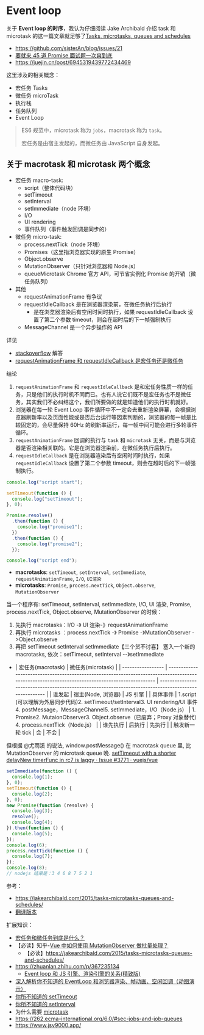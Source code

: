 # Event loop

关于 **Event loop 的时序**，我认为仔细阅读 Jake Archibald 介绍 task 和 microtask 的这一篇文章就足够了[Tasks, microtasks, queues and schedules](https://jakearchibald.com/2015/tasks-microtasks-queues-and-schedules/)

- https://github.com/sisterAn/blog/issues/21
- [要就来 45 道 Promise 面试题一次爽到底](https://juejin.cn/post/6844904077537574919)
- https://juejin.cn/post/6945319439772434469

这里涉及的相关概念：

- 宏任务 Tasks
- 微任务 microTask
- 执行栈
- 任务队列
- Event Loop

> ES6 规范中，microtask 称为 `jobs`，macrotask 称为 `task`。
>
> 宏任务是由宿主发起的，而微任务由 JavaScript 自身发起。

## 关于 macrotask 和 microtask 两个概念

- 宏任务 macro-task:
  - script（整体代码块）
  - setTimeout
  - setInterval
  - setImmediate（node 环境）
  - I/O
  - UI rendering
  - 事件队列（事件触发回调是同步的）
- 微任务 micro-task:
  - process.nextTick（node 环境）
  - Promises（这里指浏览器实现的原生 Promise）
  - Object.observe
  - MutationObserver（只针对浏览器和 Node.js）
  - queueMicrotask Chrome 官方 API，可节省实例化 Promise 的开销（微任务队列）
- 其他
  - requestAnimationFrame 有争议
  - requestIdleCallback 是在浏览器渲染前，在微任务执行后执行
    - 是在浏览器渲染后有空闲时间时执行，如果 requestIdleCallback 设置了第二个参数 timeout，则会在超时后的下一帧强制执行
  - MessageChannel 是一个异步操作的 API

详见

- [stackoverflow](https://stackoverflow.com/questions/25915634/difference-between-microtask-and-macrotask-within-an-event-loop-context) 解答
- [requestAnimationFrame 和 requestIdleCallback 是宏任务还是微任务](https://juejin.cn/post/7134972903816167455)

结论

1. `requestAnimationFrame` 和 `requestIdleCallback` 是和宏任务性质一样的任务，只是他们的执行时机不同而已。也有人说它们既不是宏任务也不是微任务，其实我们不必纠结这个，我们所要做的就是知道他们的执行时机就好。
2. 浏览器在每一轮 Event Loop 事件循环中不一定会去重新渲染屏幕，会根据浏览器刷新率以及页面性能或是否后台运行等因素判断的，浏览器的每一帧是比较固定的，会尽量保持 60Hz 的刷新率运行，每一帧中间可能会进行多轮事件循环。
3. `requestAnimationFrame` 回调的执行与 `task` 和 `microtask` 无关，而是与浏览器是否渲染相关联的。它是在浏览器渲染前，在微任务执行后执行。
4. `requestIdleCallback` 是在浏览器渲染后有空闲时间时执行，如果 `requestIdleCallback` 设置了第二个参数 timeout，则会在超时后的下一帧强制执行。

```js
console.log("script start");

setTimeout(function () {
  console.log("setTimeout");
}, 0);

Promise.resolve()
  .then(function () {
    console.log("promise1");
  })
  .then(function () {
    console.log("promise2");
  });

console.log("script end");
```

- **macrotasks**: `setTimeout`, `setInterval`, `setImmediate`, `requestAnimationFrame`, `I/O`, `UI渲染`
- **microtasks**: `Promise`, `process.nextTick`, `Object.observe`, `MutationObserver`

当一个程序有: setTimeout, setInterval, setImmediate, I/O, UI 渲染, Promise, process.nextTick, Object.observe, MutationObserver 的时候：

1. 先执行 macrotasks：I/O -》 UI 渲染-》requestAnimationFrame
2. 再执行 microtasks ：process.nextTick -》 Promise -》MutationObserver ->Object.observe
3. 再把 setTimeout setInterval setImmediate【三个货不讨喜】 塞入一个新的 macrotasks, 依次：setTimeout, setInterval --》setImmediate

- | 宏任务(macrotask) | 微任务(microtask)                                                                                                                               |
  | ----------------- | ----------------------------------------------------------------------------------------------------------------------------------------------- | ----------------------------------------------------------------------------------------------------- |
  | 谁发起            | 宿主(Node, 浏览器)                                                                                                                              | JS 引擎                                                                                               |
  | 具体事件          | 1.script (可以理解为外层同步代码)2. setTimeout/setInterval3. UI rendering/UI 事件 4. postMessage，MessageChannel5. setImmediate，I/O（Node.js） | 1. Promise2. MutaionObserver3. Object.observe（已废弃；Proxy 对象替代）4. process.nextTick（Node.js） |
  | 谁先执行          | 后执行                                                                                                                                          | 先执行                                                                                                |
  | 触发新一轮 tick   | 会                                                                                                                                              | 不会                                                                                                  |

但根据 @尤雨溪 的说法, window.postMessage() 在 macrotask queue 里, 比 MutationObserver 的 microtask queue 晚. [setTimeout with a shorter delayNew timerFunc in rc7 is laggy · Issue #3771 · vuejs/vue](https://github.com/vuejs/vue/issues/3771#issuecomment-249692588)

```js
setImmediate(function () {
  console.log(1);
}, 0);
setTimeout(function () {
  console.log(2);
}, 0);
new Promise(function (resolve) {
  console.log(3);
  resolve();
  console.log(4);
}).then(function () {
  console.log(5);
});
console.log(6);
process.nextTick(function () {
  console.log(7);
});
console.log(8);
// nodejs 结果是：3 4 6 8 7 5 2 1
```

参考：

- https://jakearchibald.com/2015/tasks-microtasks-queues-and-schedules/
- [翻译版本](https://www.jianshu.com/p/699714f653b2)

扩展知识：

- [宏任务和微任务到底是什么？](https://cloud.tencent.com/developer/article/1701427)
- 【必读】知乎-[Vue 中如何使用 MutationObserver 做批量处理？](https://www.zhihu.com/question/55364497/answer/254054336)
  - 【必读】https://jakearchibald.com/2015/tasks-microtasks-queues-and-schedules/
- https://zhuanlan.zhihu.com/p/367235134
  - [Event loop 和 JS 引擎、渲染引擎的关系(精致版)](https://zhuanlan.zhihu.com/p/371786505)
- [深入解析你不知道的 EventLoop 和浏览器渲染、帧动画、空闲回调（动图演示）](https://juejin.cn/post/6844904165462769678#heading-6)
- [你所不知道的 setTimeout](https://www.w3cplus.com/blog/2103.html)
- [你所不知道的 setInterval](https://www.w3cplus.com/javascript/javaScript-setInterval.html)
- 为什么需要 [microtask](https://html.spec.whatwg.org/multipage/webappapis.html#perform-a-microtask-checkpoint)
- https://262.ecma-international.org/6.0/#sec-jobs-and-job-queues
- https://www.jsv9000.app/
